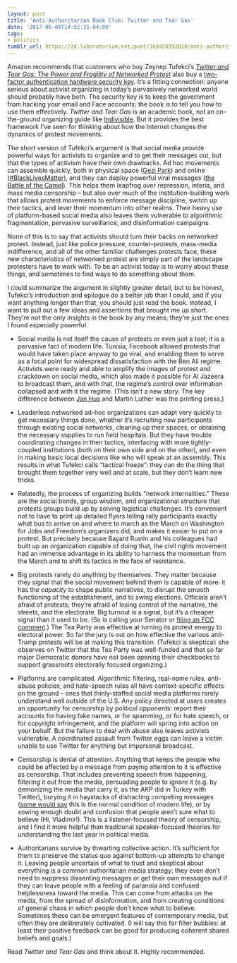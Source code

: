 ```yaml
---
layout: post
title: 'Anti-Authoritarian Book Club: Twitter and Tear Gas'
date: '2017-05-08T14:52:31-04:00'
tags:
- politics
tumblr_url: https://2d.laboratorium.net/post/160450392010/anti-authoritarian-book-club-twitter-and-tear-gas
---
```

Amazon recommends that customers who buy Zeynep Tufekci’s [_Twitter and Tear Gas: The Power and Fragility of Networked Protest_](https://www.amazon.com/Twitter-Tear-Gas-Fragility-Networked/dp/0300215126) also buy a [two-factor authentication hardware security key](https://www.amazon.com/Yubico-Y-123-FIDO-U2F-Security/dp/B00NLKA0D8/). It’s a fitting connection: anyone serious about activist organizing in today’s pervasively networked world should probably have both. The security key is to keep the government from hacking your email and Face accounts; the book is to tell you how to use them effectively. _Twitter and Tear Gas_ is an academic book, not an on-the-ground organizing guide like [Indivisible](https://www.indivisibleguide.com). But it provides the best framework I’ve seen for thinking about how the Internet changes the dynamics of protest movements.

The short version of Tufekci’s argument is that social media provide powerful ways for activists to organize and to get their messages out, but that the types of activism have their own drawbacks. Ad hoc movements can assemble quickly, both in physical space ([Gezi Park](https://en.wikipedia.org/wiki/Gezi_Park_protests)) and online ([#BlackLivesMatter](https://en.wikipedia.org/wiki/Black_Lives_Matter)), and they can deploy powerful viral messages ([the Battle of the Camel](http://english.ahram.org.eg/News/33470.aspx)). This helps them leapfrog over repression, interia, and mass media censorship – but also over much of the institution-building work that allows protest movements to enforce message discipline, switch up their tactics, and lever their momentum into other realms. Their heavy use of platform-based social media also leaves them vulnerable to algorithmic fragmentation, pervasive surveillance, and disinformation campaigns.

None of this is to say that activists should turn their backs on networked protest. Instead, just like police pressure, counter-protests, mass-media indifference, and all of the other familiar challenges protests face, these new characteristics of networked protest are simply part of the landscape protesters have to work with. To be an activist today is to worry about these things, and sometimes to find ways to do something about them.

I could summarize the argument in slightly greater detail, but to be honest, Tufekci’s introduction and epilogue do a better job than I could, and if you want anything longer than that, you should just read the book. Instead, I want to pull out a few ideas and assertions that brought me up short. They’re not the only insights in the book by any means; they’re just the ones I found especially powerful.

- Social media is not itself the cause of protests or even just a tool; it is a pervasive fact of modern life. Tunisia, Facebook allowed protests that would have taken place anyway to go viral, and enabling them to serve as a focal point for widespread dissatisfaction with the Ben Ali regime. Activists were ready and able to amplify the images of protest and crackdown on social media, which also made it possible for Al Jazeera to broadcast them, and with that, the regime’s control over information collapsed and with it the regime. (This isn’t a new story. The key difference between [Jan Hus](https://en.wikipedia.org/wiki/Jan_Hus) and Martin Luther was the printing press.)

- Leaderless networked ad-hoc organizations can adapt very quickly to get necessary things done, whether it’s recruiting new participants through existing social networks, cleaning up their spaces, or obtaining the necessary supplies to run field hospitals. But they have trouble coordinating changes in their tactics, interfacing with more tightly-coupled institutions (both on their own side and on the other), and even in making basic local decisions like who will speak at an assembly. This results in what Tufekci calls “tactical freeze”: they can do the thing that brought them together very well and at scale, but they don’t learn new tricks.

- Relatedly, the process of organizing builds “network internalities.” These are the social bonds, group wisdom, and organizational structure that protests groups build up by solving logistical challenges. It’s convenient not to have to print up detailed flyers telling rally participants exactly what bus to arrive on and where to march as the March on Washington for Jobs and Freedom’s organizers did, and makes it easier to put on a protest. But precisely because Bayard Rustin and his colleagues had built up an organization capable of doing that, the civil rights movement had an immense advantage in its ability to harness the momentum from the March and to shift its tactics in the face of resistance.

- Big protests rarely do anything by themselves. They matter because they signal that the social movement behind them is capable of more: it has the _capacity_ to shape public narratives, to disrupt the smooth functioning of the establishment, and to swing elections. Officials aren’t afraid of protests; they’re afraid of losing control of the narrative, the streets, and the electorate. Big turnout is a signal, but it’s a cheaper signal than it used to be. (So is calling your Senator or [filing an FCC comment](http://gofccyourself.com).) The Tea Party was effective at turning its protest energy to electoral power. So far the jury is out on how effective the various anti-Trump protests will be at making this transition. (Tufekci is skeptical: she observes on Twitter that the Tea Party was well-funded and that so far major Democratic donors have not been opening their checkbooks to support grassroots electorally focused organizing.)

- Platforms are complicated. Algorithmic filtering, real-name rules, anti-abuse policies, and hate-speech rules all have context-specific effects on the ground – ones that thinly-staffed social media platforms rarely understand well outside of the U.S. Any policy directed at users creates an opportunity for censorship by political opponents: report their accounts for having fake names, or for spamming, or for hate speech, or for copyright infringement, and the platform will spring into action on your behalf. But the failure to deal with abuse also leaves activists vulnerable. A coordinated assault from Twitter eggs can leave a victim unable to use Twitter for anything but impersonal broadcast.

- Censorship is denial of attention. Anything that keeps the people who could be affected by a message from paying attention to it is effective as censorship. That includes preventing speech from happening, filtering it out from the media, persuading people to ignore it (e.g. by demonizing the media that carry it, as the AKP did in Turkey with Twitter), burying it in haystacks of distracting competing messages ([some would say](https://www.amazon.com/Attention-Merchants-Scramble-Inside-Heads/dp/0385352018) this is the normal condition of modern life), or by sowing enough doubt and confusion that people aren’t sure what to believe (Hi, Vladimir!). This is a listener-focused theory of censorship, and I find it more helpful than traditional speaker-focused theories for understanding the last year in political media.

- Authoritarians survive by thwarting collective action. It’s sufficient for them to preserve the status quo against bottom-up attempts to change it. Leaving people uncertain of what to trust and skeptical about everything is a common authoritarian media strategy: they even don’t need to suppress dissenting messages or get their own messages out if they can leave people with a feeling of paranoia and confused helplessness toward the media. This can come from attacks on the media, from the spread of disinformation, and from creating conditions of general chaos in which people don’t know what to believe. Sometimes these can be emergent features of contemporary media, but often they are deliberately cultivated. (I will say this for filter bubbles: at least their positive feedback can be good for producing coherent shared beliefs and goals.)

Read _Twitter and Tear Gas_ and think about it. Highly recommended.

